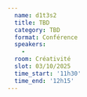 ```yaml
---
  name: d1t3s2
  title: TBD
  category: TBD
  format: Conférence
  speakers: 
    - 
  room: Créativité
  slot: 03/10/2025
  time_start: '11h30'
  time_end: '12h15'
---
```

